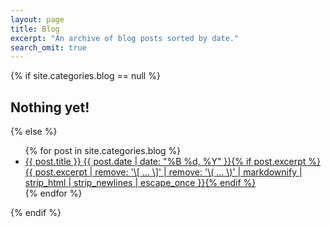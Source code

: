 ```yaml
---
layout: page
title: Blog
excerpt: "An archive of blog posts sorted by date."
search_omit: true
---
```


{% if site.categories.blog == null %}
  ## Nothing yet!
{% else %}
  <ul class="post-list">
  {% for post in site.categories.blog %}
    <li><article><a href="{{ site.url }}{{ post.url }}">{{ post.title }} <span class="entry-date"><time datetime="{{ post.date | date_to_xmlschema }}">{{ post.date | date: "%B %d, %Y" }}</time></span>{% if post.excerpt %} <span class="excerpt">{{ post.excerpt | remove: '\[ ... \]' | remove: '\( ... \)' | markdownify | strip_html | strip_newlines | escape_once }}</span>{% endif %}</a></article></li>
  {% endfor %}
  </ul>
{% endif %}
